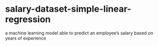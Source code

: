 # salary-dataset-simple-linear-regression
a machine learning model able to predict an employee’s salary based on years of experience 
